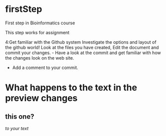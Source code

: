 # firstStep
First step in Bioinformatics course

This step works for assignment 

4:Get familiar with the Github system
Investigate the options and layout of the github world! Look at the files you have created, Edit the document and commit your changes. - Have a look at the commit and get familiar with how the changes look on the web site. 
- Add a comment to your commit.

#  What happens to the text in the preview changes
## this one?
*to your text*
